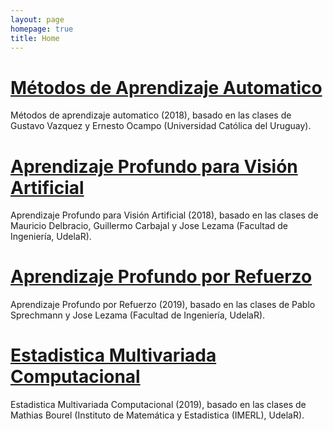 ```yaml
---
layout: page
homepage: true
title: Home
---
```


# [Métodos de Aprendizaje Automatico](./projects/MAA.md)
Métodos de aprendizaje automatico (2018), basado en las clases de Gustavo Vazquez y Ernesto Ocampo (Universidad Católica del Uruguay).

# [Aprendizaje Profundo para Visión Artificial](./projects/DLV.md)
Aprendizaje Profundo para Visión Artificial (2018), basado en las clases de Mauricio Delbracio, Guillermo Carbajal y Jose Lezama (Facultad de Ingeniería, UdelaR).

# [Aprendizaje Profundo por Refuerzo](./projects/DRL.md)
Aprendizaje Profundo por Refuerzo (2019), basado en las clases de Pablo Sprechmann y Jose Lezama (Facultad de Ingeniería, UdelaR).

# [Estadistica Multivariada Computacional](./projects/EMC.md)
Estadistica Multivariada Computacional (2019), basado en las clases de Mathias Bourel (Instituto de Matemática y Estadistica (IMERL), UdelaR).
